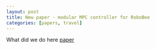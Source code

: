 ```yaml
---
layout: post
title: New paper - modular MPC controller for RoboBee
categories: [papers, travel]
---
```


What did we do here [paper](https://scholar.google.com/citations?view_op=view_citation&hl=en&user=m-A4ZdEAAAAJ&sortby=pubdate&citation_for_view=m-A4ZdEAAAAJ:OR75R8vi5nAC)

